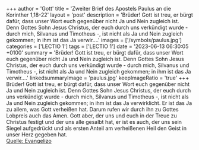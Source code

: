 +++
author = 'Gott'
title = 'Zweiter Brief des Apostels Paulus an die Korinther 1,18-22'
layout = 'post'
description = 'Brüder! Gott ist treu, er bürgt dafür, dass unser Wort euch gegenüber nicht Ja und Nein zugleich ist. Denn Gottes Sohn Jesus Christus, der euch durch uns verkündigt wurde - durch mich, Silvanus und Timotheus -, ist nicht als Ja und Nein zugleich gekommen; in ihm ist das Ja verwir....'
images = ['/symbols/paulus.jpg']
categories = ['LECTIO 1']
tags = ['LECTIO 1']
date = '2023-06-13 06:30:05 +0100'
summary = 'Brüder! Gott ist treu, er bürgt dafür, dass unser Wort euch gegenüber nicht Ja und Nein zugleich ist. Denn Gottes Sohn Jesus Christus, der euch durch uns verkündigt wurde - durch mich, Silvanus und Timotheus -, ist nicht als Ja und Nein zugleich gekommen; in ihm ist das Ja verwir....'
linkedsummaryImage = 'paulus.jpg'
keepImageRatio = 'true'
+++
Brüder! Gott ist treu, er bürgt dafür, dass unser Wort euch gegenüber nicht Ja und Nein zugleich ist.
Denn Gottes Sohn Jesus Christus, der euch durch uns verkündigt wurde - durch mich, Silvanus und Timotheus -, ist nicht als Ja und Nein zugleich gekommen; in ihm ist das Ja verwirklicht.<!--more-->
Er ist das Ja zu allem, was Gott verheißen hat. Darum rufen wir durch ihn zu Gottes Lobpreis auch das Amen.
Gott aber, der uns und euch in der Treue zu Christus festigt und der uns alle gesalbt hat,
er ist es auch, der uns sein Siegel aufgedrückt und als ersten Anteil am verheißenen Heil den Geist in unser Herz gegeben hat.<br> [Quelle: Evangelizo](https://evangeliumtagfuertag.org/DE/gospel)